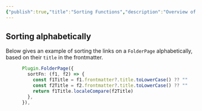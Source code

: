 ```yaml
---
{"publish":true,"title":"Sorting Functions","description":"Overview of frequently requested sorting functions.","cssclasses":"mado-heading"}
---
```



## Sorting alphabetically

Below gives an example of sorting the links on a `FolderPage` alphabetically, based on their `title` in the frontmatter.

```ts title="quartz.config.ts" showLineNumbers{81}
      Plugin.FolderPage({
        sortFn: (f1, f2) => {
          const f1Title = f1.frontmatter?.title.toLowerCase() ?? ""
          const f2Title = f2.frontmatter?.title.toLowerCase() ?? ""
          return f1Title.localeCompare(f2Title)
        },
      }),
```
